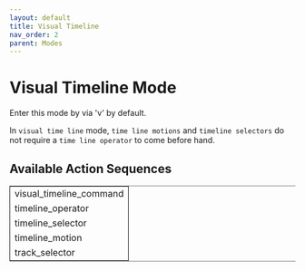 ```yaml
---
layout: default
title: Visual Timeline
nav_order: 2
parent: Modes
---
```


# Visual Timeline Mode

Enter this mode by via 'v' by default.

In `visual time line` mode, `time line motions` and `timeline selectors` do not require a `time line operator` to come before hand.

## Available Action Sequences

<table border="2" cellspacing="0" cellpadding="6" rules="groups" frame="hsides">


<colgroup>
<col  class="org-left" />
</colgroup>
<tbody>
<tr>
<td class="org-left">visual_timeline_command</td>
</tr>


<tr>
<td class="org-left">timeline_operator</td>
</tr>


<tr>
<td class="org-left">timeline_selector</td>
</tr>


<tr>
<td class="org-left">timeline_motion</td>
</tr>


<tr>
<td class="org-left">track_selector</td>
</tr>
</tbody>
</table>



<a id="org9418a0e"></a>
